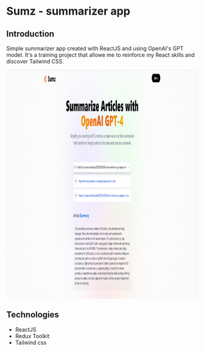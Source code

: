 # Sumz - summarizer app

## Introduction
Simple summarizer app created with ReactJS and using OpenAI's GPT model.
It's a training project that allowe me to reinforce my React skills and discover Tailwind CSS.

<img
  src="/public/illustration.png"
  alt="Alt text"
  height="600" 
  align="center">

## Technologies
* ReactJS
* Redux Toolkit
* Tailwind css
